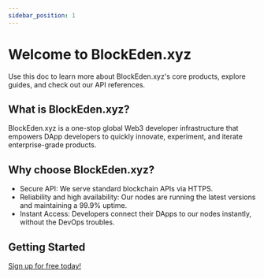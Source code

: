 ```yaml
---
sidebar_position: 1
---
```

# Welcome to BlockEden.xyz

Use this doc to learn more about BlockEden.xyz's core products, explore guides,
and check out our API references.

## What is BlockEden.xyz?

BlockEden.xyz is a one-stop global Web3 developer infrastructure that empowers
DApp developers to quickly innovate, experiment, and iterate enterprise-grade products.

## Why choose BlockEden.xyz?

- Secure API: We serve standard blockchain APIs via HTTPS.
- Reliability and high availability: Our nodes are running the latest versions and maintaining a 99.9% uptime.
- Instant Access: Developers connect their DApps to our nodes instantly, without the DevOps troubles.

## Getting Started

[Sign up for free today!](https://blockeden.xyz/dash/sign-up/)
